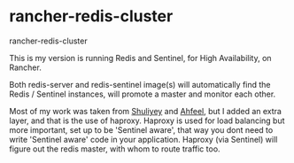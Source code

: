 # rancher-redis-cluster
rancher-redis-cluster

This is my version is running Redis and Sentinel, for High Availability, on Rancher.

Both redis-server and redis-sentinel image(s) will automatically find the Redis / Sentinel instances, will promote a master and monitor each other.

Most of my work was taken from [Shuliyey](https://github.com/Shuliyey) and [Ahfeel](https://github.com/ahfeel), but I added an extra layer, and that is the use of haproxy.
Haproxy is used for load balancing but more important, set up to be 'Sentinel aware', that way  you dont need to write 'Sentinel aware' code in your application.
Haproxy (via Sentinel) will figure out the redis master, with whom to route traffic too.

